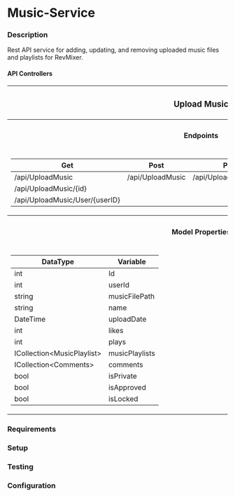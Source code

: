 # Music-Service

### Description
Rest API service for adding, updating, and removing uploaded music files and playlists for RevMixer.  

#### API Controllers
<table>
<tr><th><h3>Upload Music</h3></th><th><h3>PlayList</h3></th><th><h3>MusicPlaylist</h3></th><th><h3>Comments</h3></th></tr>
<tr>
<th><h4>Endpoints</h4></th>
</tr>
<tr>
<td>

Get | Post | Put | Delete
----|----|----|----
/api/UploadMusic | /api/UploadMusic | /api/UploadMusic/{id} | /api/UploadMusic/{uploadMusicID}
/api/UploadMusic/{id} | |  | 
/api/UploadMusic/User/{userID} | | | 

</td><td>

Get | Post | Put | Delete
----|----|----|----
/api/ | /api/ | /api/ | /api/
/api/ | /api/ | /api/ | /api/

</td>
<td>

Get | Post | Put | Delete
----|----|----|----
/api/ | /api/ | /api/ | /api/
/api/ | /api/ | /api/ | /api/

</td><td>

Get | Post | Put | Delete
----|----|----|----
/api/ | /api/ | /api/ | /api/
/api/ | /api/ | /api/ | /api/

</td>
</tr> 

<tr>
<th><h4>Model Properties</h4></th>
</tr>

<td>

DataType | Variable
----|----
int|Id
int|userId
string|musicFilePath
string|name
DateTime|uploadDate
int|likes
int|plays
ICollection\<MusicPlaylist>|musicPlaylists
ICollection\<Comments>|comments
bool|isPrivate
bool|isApproved
bool|isLocked

</td>
<td>

DataType | Variable
----|----
int|Id
int|userId
string|name
ICollection\<MusicPlaylist>|musicPlaylist

</td>
<td>

DataType | Variable
----|----
int|Id
int|playListId
PlayList|playList
UploadMusic|uploadMusic
int|musicId

</td>
<td>

DataType | Variable
----|----
int|Id
string|comment
DateTime|commentDate
int|userId
int|uploadMusicId
UploadMusic|uploadMusic

</td>
</tr>
</table>

### Requirements

### Setup

### Testing

### Configuration




